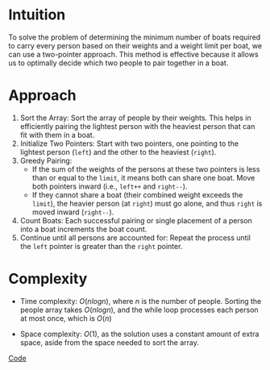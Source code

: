 # Intuition
To solve the problem of determining the minimum number of boats required to carry every person based on their weights and a weight limit per boat, we can use a two-pointer approach. This method is effective because it allows us to optimally decide which two people to pair together in a boat.

# Approach
1. Sort the Array: Sort the array of people by their weights. This helps in efficiently pairing the lightest person with the heaviest person that can fit with them in a boat.
2. Initialize Two Pointers: Start with two pointers, one pointing to the lightest person (`left`) and the other to the heaviest (`right`).
3. Greedy Pairing:
   - If the sum of the weights of the persons at these two pointers is less than or equal to the `limit`, it means both can share one boat. Move both pointers inward (i.e., `left++` and `right--`).
    - If they cannot share a boat (their combined weight exceeds the `limit`), the heavier person (at `right`) must go alone, and thus `right` is moved inward (`right--`).
4. Count Boats: Each successful pairing or single placement of a person into a boat increments the boat count.
5. Continue until all persons are accounted for: Repeat the process until the `left` pointer is greater than the `right` pointer.

# Complexity
- Time complexity:
$O(nlogn)$, where $n$ is the number of people. Sorting the people array takes $O(nlogn)$, and the while loop processes each person at most once, which is $O(n)$

- Space complexity:
$O(1)$, as the solution uses a constant amount of extra space, aside from the space needed to sort the array.

[Code](./881-Boats-to-Save-People.ts)